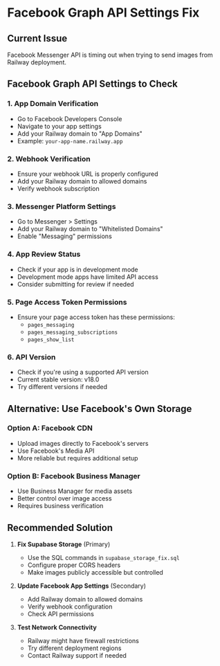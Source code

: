 # Facebook Graph API Settings Fix

## Current Issue
Facebook Messenger API is timing out when trying to send images from Railway deployment.

## Facebook Graph API Settings to Check

### 1. App Domain Verification
- Go to Facebook Developers Console
- Navigate to your app settings
- Add your Railway domain to "App Domains"
- Example: `your-app-name.railway.app`

### 2. Webhook Verification
- Ensure your webhook URL is properly configured
- Add your Railway domain to allowed domains
- Verify webhook subscription

### 3. Messenger Platform Settings
- Go to Messenger > Settings
- Add your Railway domain to "Whitelisted Domains"
- Enable "Messaging" permissions

### 4. App Review Status
- Check if your app is in development mode
- Development mode apps have limited API access
- Consider submitting for review if needed

### 5. Page Access Token Permissions
- Ensure your page access token has these permissions:
  - `pages_messaging`
  - `pages_messaging_subscriptions`
  - `pages_show_list`

### 6. API Version
- Check if you're using a supported API version
- Current stable version: v18.0
- Try different versions if needed

## Alternative: Use Facebook's Own Storage

### Option A: Facebook CDN
- Upload images directly to Facebook's servers
- Use Facebook's Media API
- More reliable but requires additional setup

### Option B: Facebook Business Manager
- Use Business Manager for media assets
- Better control over image access
- Requires business verification

## Recommended Solution

1. **Fix Supabase Storage** (Primary)
   - Use the SQL commands in `supabase_storage_fix.sql`
   - Configure proper CORS headers
   - Make images publicly accessible but controlled

2. **Update Facebook App Settings** (Secondary)
   - Add Railway domain to allowed domains
   - Verify webhook configuration
   - Check API permissions

3. **Test Network Connectivity**
   - Railway might have firewall restrictions
   - Try different deployment regions
   - Contact Railway support if needed